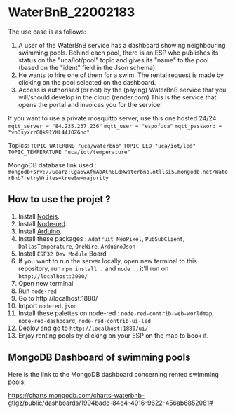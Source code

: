 # WaterBnB_22002183

The use case is as follows:

1. A user of the WaterBnB service has a dashboard showing neighbouring swimming pools.
   Behind each pool, there is an ESP who publishes its status on the "uca/iot/pool" topic and
   gives its "name" to the pool (based on the "ident" field in the Json schema).
2. He wants to hire one of them for a swim.
   The rental request is made by clicking on the pool selected on the dashboard.
3. Access is authorised (or not) by the (paying) WaterBnB service that you will/should develop
   in the cloud (render.com)
   This is the service that opens the portal and invoices you for the service!

If you want to use a private mosquitto server, use this one hosted 24/24.
`mqtt_server = "84.235.237.236"`
`mqtt_user = "espofuca"`
`mqtt_password = "vn3syxrrGQk91YKL44JOZGno"`

Topics:
`TOPIC_WATERBNB "uca/waterbnb"`
`TOPIC_LED "uca/iot/led"`
`TOPIC_TEMPERATURE "uca/iot/temperature"`

MongoDB database link used :
`mongodb+srv://Gearz:Cga6vAfmAbACn8Ld@waterbnb.otllsi5.mongodb.net/WaterBnb?retryWrites=true&w=majority`

## **How to use the projet ?**

1. Install [Nodejs](https://nodejs.org/en/download).
2. Install [Node-red](https://nodered.org/docs/getting-started/local).
3. Install [Arduino](https://www.arduino.cc/en/software).
4. Install these packages : `Adafruit_NeoPixel`, `PubSubClient`, `DallasTemperature`, `OneWire`, `ArduinoJson`
5. Install `ESP32 Dev Module` Board
6. If you want to run the server locally, open new terminal to this repository, run `npm install .` and `node .`, it'll run on `http://localhost:3000/`
7. Open new terminal
8. Run `node-red`
9. Go to http://localhost:1880/
10. Import `nodered.json`
11. Install these palettes on node-red : `node-red-contrib-web-worldmap`, `node-red-dashboard`, `node-red-contrib-ui-led`
12. Deploy and go to `http://localhost:1880/ui/`
13. Enjoy renting pools by clicking on your ESP on the map to book it.

## **MongoDB Dashboard of swimming pools**

Here is the link to the MongoDB dashboard concerning rented swimming pools:

https://charts.mongodb.com/charts-waterbnb-gtlgz/public/dashboards/1994badc-84c4-4016-9622-456ab6852081#
